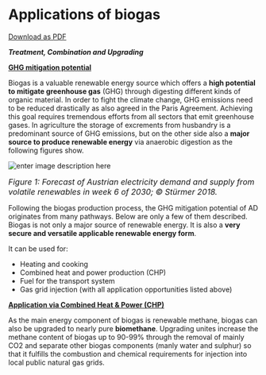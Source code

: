 ﻿# Applications of biogas

[Download as PDF](https://storage.googleapis.com/dibicoo-matchmaking-tool.appspot.com/factsheets/DiBiCoo%20D.2.2%20Factsheet%2010%20Application%20of%20Biogas_NEW.pdf)

***Treatment, Combination and Upgrading***

<ins>**GHG mitigation potential**</ins>

Biogas is a valuable renewable energy source which offers a **high potential to mitigate greenhouse gas** (GHG) through digesting different kinds of organic material.
In order to fight the climate change, GHG emissions need to be reduced drastically as also agreed in the Paris Agreement. Achieving this goal requires tremendous efforts from all sectors that emit greenhouse gases. In agriculture the storage of excrements from husbandry is a predominant source of GHG emissions, but on the other side also a **major source to produce renewable energy** via anaerobic digestion as the following figures show.

![enter image description here](https://storage.googleapis.com/dibicoo-matchmaking-tool.appspot.com/factsheets/image-10_1.png)

<font size="3">*Figure 1: Forecast of Austrian electricity demand and supply from volatile renewables in week 6 of 2030; © Stürmer 2018.*</font>

Following the biogas production process, the GHG mitigation potential of AD originates from many pathways. Below are only a few of them described. Biogas is not only a major source of renewable energy. It is also a **very secure and versatile applicable renewable energy form**.

It can be used for:

 - Heating and cooking
 - Combined heat and power production (CHP)
 - Fuel for the transport system
 - Gas grid injection (with all application opportunities listed above)

<ins>**Application via Combined Heat & Power (CHP)**</ins>

As the main energy component of biogas is renewable methane, biogas can also be upgraded to nearly pure **biomethane**. Upgrading unites increase the methane content of biogas up to 90-99% through the removal of mainly CO2 and separate other biogas components (manly water and sulphur) so that it fulfills the combustion and chemical requirements for injection into local public natural gas grids.



